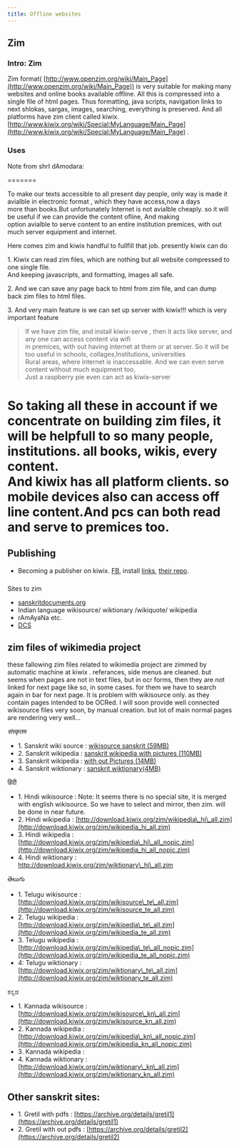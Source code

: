 ```yaml
---
title: Offline websites
---
```

  

  

## Zim

### Intro: Zim

Zim format( [http://www.openzim.org/wiki/Main_Page](http://www.openzim.org/wiki/Main_Page)) is very suitable for making many websites and online books available offline. All this is compressed into a single file of html pages. Thus formatting, java scripts, navigation links to next shlokas, sargas, images, searching, everything is preserved. And all platforms have zim client called kiwix. [http://www.kiwix.org/wiki/Special:MyLanguage/Main_Page](http://www.kiwix.org/wiki/Special:MyLanguage/Main_Page) .  
  

### Uses

Note from shrI dAmodara:

=======  

To make our texts accessible to all present day people, only way is made it avialble in electronic format , which they have access,now a days  
more than books.But unfortunately Internet is not avialble cheaply. so it will be useful if we can provide the content ofline, And making  
option avialble to serve content to an entire institution premices, with out much server equipment and internet.  
  
Here comes zim and kiwix handful to fullfill that job. presently kiwix can do  
  
1\. Kiwix can read zim files, which are nothing but all website compressed to one single file.  
And keeping javascripts, and formatting, images all safe.  
  
2\. And we can save any page back to html from zim file, and can dump back zim files to html files.  
  
3\. And very main feature is we can set up server with kiwix!!! which is very important feature  
  
>If we have zim file, and install kiwix-serve , then it acts like server, and any one can access content via wifi  
in premices, with out having internet at them or at server. So it will be too useful in schools, collages,Institutions, universities  
Rural areas, where internet is inaccessable. And we can even serve content without much equipment too,  
Just a raspberry pie even can act as kiwix-server  
  
So taking all these in account if we concentrate on building zim files, it will be helpfull to so many people, institutions. all books, wikis, every content.  
And kiwix has all platform clients. so mobile devices also can access off line content.And pcs can both read and serve to premices too.  
=======  

## Publishing

- Becoming a publisher on kiwix. [FB](https://www.facebook.com/photo.php?fbid=10153572513822989&set=o.314470148640373&type=3&comment_id=10153577644802989&ref=notif&notif_t=photo_comment), install [links](http://www.kiwix.org/wiki/Software), [their repo](http://download.kiwix.org/zim/).

###   
Sites to zim

- [sanskritdocuments.org](http://sanskritdocuments.org/)
- Indian language wikisource/ wiktionary /wikiquote/ wikipedia
- rAmAyaNa etc.
- [DCS](http://kjc-fs-cluster.kjc.uni-heidelberg.de/dcs/)

## zim files of wikimedia project

  
these fallowing zim files related to wikimedia project are zimmed by automatic machine at kiwix . referances, side menus are cleaned. but seems when pages are not in text files, but in ocr forms, then they are not linked for next page like so, in some cases. for them we have to search again in bar for next page. It is problem with wikisource only. as they contain pages intended to be OCRed. I will soon provide well connected wikisource files very soon, by manual creation. but lot of main normal pages are rendering very well...  
  
_संस्कृतम_  
  

- 1\. Sanskrit wiki source : [wikisource sanskrit (59MB)](http://download.kiwix.org/zim/wikisource_sa_all.zim)
- 2\. Sanskrit wikipedia : [sanskrit wikipedia with pictures (110MB)](http://download.kiwix.org/zim/wikipedia_sa_all.zim)
- 3\. Sanskrit wikipedia : [with out Pictures (14MB)](http://download.kiwix.org/zim/wikipedia_sa_all_nopic.zim)
- 4\. Sanskrit wiktionary : [sanskrit wiktionary(4MB)](http://download.kiwix.org/zim/wiktionary_sa_all.zim)

  

हिंदी  

- 1\. Hindi wikisource : Note: It seems there is no special site, it is merged with english wikisource. So we have to select and mirror, then zim. will be done in near future.
- 2\. Hindi wikipedia : [http://download.kiwix.org/zim/wikipedia\_hi\_all.zim](http://download.kiwix.org/zim/wikipedia_hi_all.zim)
- 3\. Hindi wikipedia : [](http://download.kiwix.org/zim/wikipedia_hi_all_nopic.zim)[http://download.kiwix.org/zim/wikipedia\_hi\_all_nopic.zim](http://download.kiwix.org/zim/wikipedia_hi_all_nopic.zim)
- 4\. Hindi wiktionary : http://download.kiwix.org/zim/wiktionary\_hi\_all.zim

  
తెలుగు  

- 1\. Telugu wikisource : [http://download.kiwix.org/zim/wikisource\_te\_all.zim](http://download.kiwix.org/zim/wikisource_te_all.zim)
- 2\. Telugu wikipedia : [http://download.kiwix.org/zim/wikipedia\_te\_all.zim](http://download.kiwix.org/zim/wikipedia_te_all.zim)
- 3\. Telugu wikipedia : [http://download.kiwix.org/zim/wikipedia\_te\_all_nopic.zim](http://download.kiwix.org/zim/wikipedia_te_all_nopic.zim)
- 4: Telugu wiktionary : [http://download.kiwix.org/zim/wiktionary\_te\_all.zim](http://download.kiwix.org/zim/wiktionary_te_all.zim)

  
ಕನ್ನಡ  

- 1\. Kannada wikisource : [http://download.kiwix.org/zim/wikisource\_kn\_all.zim](http://download.kiwix.org/zim/wikisource_kn_all.zim)
- 2\. Kannada wikipedia : [http://download.kiwix.org/zim/wikipedia\_kn\_all_nopic.zim](http://download.kiwix.org/zim/wikipedia_kn_all_nopic.zim)
- 3\. Kannada wikipedia :
- 4\. Kannada wiktionary : [http://download.kiwix.org/zim/wiktionary\_kn\_all.zim](http://download.kiwix.org/zim/wiktionary_kn_all.zim)

## Other sanskrit sites:

- 1\. Gretil with pdfs : [https://archive.org/details/gretil1](https://archive.org/details/gretil1)
- 2\. Gretil with out pdfs : [https://archive.org/details/gretil2](https://archive.org/details/gretil2)

[](http://download.kiwix.org/zim/wiktionary_kn_all.zim)